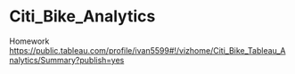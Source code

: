 # Citi_Bike_Analytics
Homework
https://public.tableau.com/profile/ivan5599#!/vizhome/Citi_Bike_Tableau_Analytics/Summary?publish=yes
